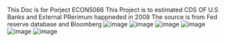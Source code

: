 This Doc is for Porject ECON5066 
This Project is to estimated CDS OF U.S Banks and External PRerimum happneded in 2008 
The source is from Fed reserve database and Bloomberg 
![image](https://github.com/LeiWangUog/External-Premiums-/assets/158491057/c63aaf62-1774-4aa1-bb1e-7a20cdbb6d69)
![image](https://github.com/LeiWangUog/External-Premiums-/assets/158491057/c58d7ac9-401f-4a74-b287-7b8840cef235)
![image](https://github.com/LeiWangUog/External-Premiums-/assets/158491057/240cd2fa-21ef-4941-8586-bfd01045cb0c)
![image](https://github.com/LeiWangUog/External-Premiums-/assets/158491057/096d96c8-1ae7-4319-add3-dcaaeb11e685)
![image](https://github.com/LeiWangUog/External-Premiums-/assets/158491057/01ac77ef-2b53-4924-bacd-cb2b9834bc32)
![image](https://github.com/LeiWangUog/External-Premiums-/assets/158491057/f77d1935-a287-4f5d-88b0-9537f0e3465a)
